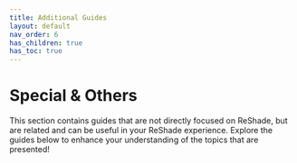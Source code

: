 ```yaml
---
title: Additional Guides
layout: default
nav_order: 6
has_children: true
has_toc: true
---
```


# Special & Others

This section contains guides that are not directly focused on ReShade, but are related and can be useful in your ReShade experience. Explore the guides below to enhance your understanding of the topics that are presented!
